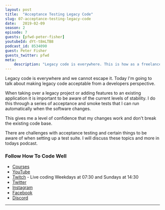 ```yaml
---
layout: post
title:  "Acceptance Testing Legacy Code"
slug: 07-acceptance-testing-legacy-code
date:   2019-02-09
season: 2
episode: 7
guests: [pfwd-peter-fisher]
youtubeId: dYt-t8mLTB8
podcast_id: 8534090
guest: Peter Fisher
guests_twitter: pfwd
meta:
    description: "Legacy code is everywhere. This is how as a freelancer, I go about testing old code."
---
```


Legacy code is everywhere and we cannot escape it. Today I'm going to talk about making legacy code acceptable from a developers perspective.

When taking over a legacy project or adding features to an existing application it is important to be aware of the current levels of stability. I do this through a series of acceptance and smoke tests that I can run automatically when the software changes.

This gives me a level of confidence that my changes work and don't break the existing code base.

There are challenges with acceptance testing and certain things to be aware of when setting up a test suite. I will discuss these topics and more in todays podcast.

### Follow How To Code Well
- [Courses](http://howtocodewell.net)
- [YouTube](http://youtube.com/howtocodewell)
- [Twitch](http://twitch.tv/howtocodewell) - Live coding Weekdays at 07:30 and Sundays at 14:30
- [Twitter](https://twitter.com/howtocodewell)
- [Instagram](http://instagram.com/howtocodewell/)
- [Facebook](http://facebook.com/howtocodewell/)
- [Discord](http://howtocodewell.net/discord)


-------------------------------
